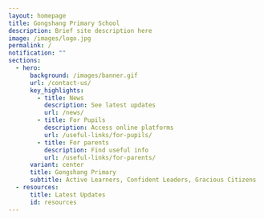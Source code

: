 ```yaml
---
layout: homepage
title: Gongshang Primary School
description: Brief site description here
image: /images/logo.jpg
permalink: /
notification: ""
sections:
  - hero:
      background: /images/banner.gif
      url: /contact-us/
      key_highlights:
        - title: News
          description: See latest updates
          url: /news/
        - title: For Pupils
          description: Access online platforms
          url: /useful-links/for-pupils/
        - title: For parents
          description: Find useful info
          url: /useful-links/for-parents/
      variant: center
      title: Gongshang Primary
      subtitle: Active Learners, Confident Leaders, Gracious Citizens
  - resources:
      title: Latest Updates
      id: resources
---
```

